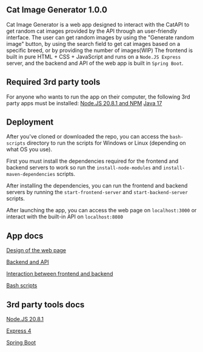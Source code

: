 ## Cat Image Generator 1.0.0

Cat Image Generator is a web app designed to interact with the CatAPI to get random cat images provided by the API through an user-friendly interface. 
The user can get random images by using the "Generate random image" button, by using the search field to get cat images based on a specific breed, or by providing the number of images(WIP)
The frontend is built in pure HTML + CSS + JavaScript and runs on a `Node.JS Express` server, and the backend and API of the web app is built in `Spring Boot`.

## Required 3rd party tools
For anyone who wants to run the app on their computer, the following 3rd party apps must be installed:
[Node.JS 20.8.1 and NPM](https://nodejs.org/dist/v20.8.1/)
[Java 17](https://www.oracle.com/java/technologies/javase/jdk17-archive-downloads.html)

## Deployment
After you've cloned or downloaded the repo, you can access the `bash-scripts` directory to run the scripts for Windows or Linux (depending on what OS you use).

First you must install the dependencies required for the frontend and backend servers to work so run the `install-node-modules` and `install-maven-dependencies` scripts. 

After installing the dependencies, you can run the frontend and backend servers by running the `start-frontend-server` and `start-backend-server` scripts.

After launching the app, you can access the web page on `localhost:3000` or interact with the built-in API on `localhost:8080`

## App docs
[Design of the web page](https://github.com/virlancristian/Cat-Image-Generator/pull/1)

[Backend and API](https://github.com/virlancristian/Cat-Image-Generator/pull/2)

[Interaction between frontend and backend](https://github.com/virlancristian/Cat-Image-Generator/pull/3)

[Bash scripts](https://github.com/virlancristian/Cat-Image-Generator/pull/4)

## 3rd party tools docs

[Node.JS 20.8.1](https://nodejs.org/dist/v20.8.0/docs/api/)

[Express 4](https://expressjs.com/en/4x/api.html)

[Spring Boot](https://docs.spring.io/spring-boot/docs/current/reference/htmlsingle/)
